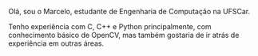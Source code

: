 Olá, sou o Marcelo, estudante de Engenharia de Computação na UFSCar. 

Tenho experiência com C, C++ e Python principalmente, com conhecimento básico de OpenCV, mas também gostaria de ir atrás de experiência em outras áreas.

